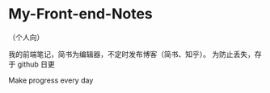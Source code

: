# My-Front-end-Notes

（个人向）

我的前端笔记，简书为编辑器，不定时发布博客（简书、知乎）。
为防止丢失，存于 github
日更


Make progress every day
